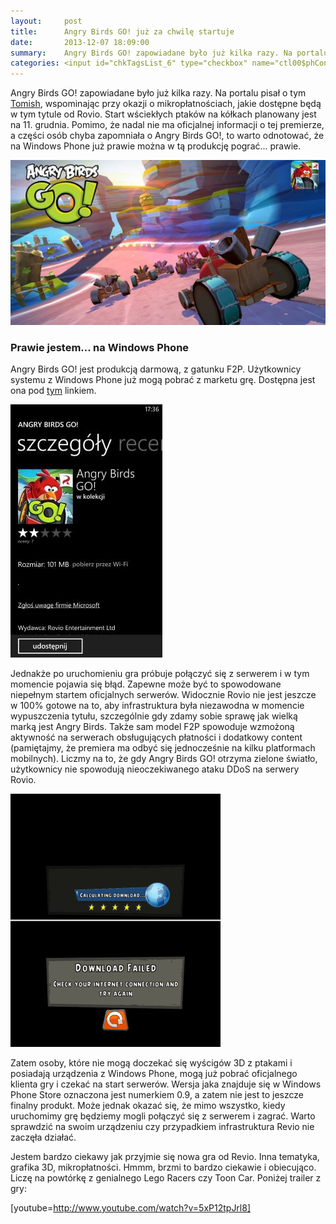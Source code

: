 ```yaml
---
layout:     post
title:      Angry Birds GO! już za chwilę startuje
date:       2013-12-07 18:09:00
summary:    Angry Birds GO! zapowiadane było już kilka razy. Na portalu pisał o tym Tomish, wspominając przy okazji o mikropłatnościach, jakie dostępne będą w tym tytule od Rovio. Start wściekłych ptaków na kółkach planowany jest na 11. grudnia. Pomimo, że nadal nie ma oficjalnej informacji o tej premierze, a c...
categories: <input id="chkTagsList_6" type="checkbox" name="ctl00$phContentRight$chkTagsList$chkTagsList_6" checked="checked" value="64"><label for="chkTagsList_6">porady</label> <input id="chkTagsList_8" type="checkbox" name="ctl00$phContentRight$chkTagsList$chkTagsList_8" checked="checked" value="256"><label for="chkTagsList_8">urządzenia mobilne</label> <input id="chkTagsList_9" type="checkbox" name="ctl00$phContentRight$chkTagsList$chkTagsList_9" checked="checked" value="512"><label for="chkTagsList_9">gry</label>
---
```




Angry Birds GO! zapowiadane było już kilka razy. Na portalu pisał o tym [Tomish](http://www.dobreprogramy.pl/Angry-Birds-Go-szykuje-sie-do-najazdu-na-portfele,News,49612.html), wspominając przy okazji o mikropłatnościach, jakie dostępne będą w tym tytule od Rovio. Start wściekłych ptaków na kółkach planowany jest na 11. grudnia. Pomimo, że nadal nie ma oficjalnej informacji o tej premierze, a części osób chyba zapomniała o Angry Birds GO!, to warto odnotować, że na Windows Phone już prawie można w tą produkcję pograć... prawie.


![desk](https://raw.githubusercontent.com/djfoxer/djfoxer.github.io/master/_img/2013-12-7-_78_/g_-_608x405_-_-_49812x20131207175823_0.jpg)




### Prawie jestem... na Windows Phone


Angry Birds GO! jest produkcją darmową, z gatunku F2P. Użytkownicy systemu z Windows Phone już mogą pobrać z marketu grę. Dostępna jest ona pod [tym](http://www.windowsphone.com/pl-pl/store/app/angry-birds-go/98fbba41-dafc-4b3e-83e5-21a8d7a4e0f4) linkiem. 



![desk](https://raw.githubusercontent.com/djfoxer/djfoxer.github.io/master/_img/2013-12-7-_78_/g_-_608x405_-_-_49812x20131207175704_0.jpg)



Jednakże po uruchomieniu gra próbuje połączyć się z serwerem i w tym momencie pojawia się błąd. Zapewne może być to spowodowane niepełnym startem oficjalnych serwerów. Widocznie Rovio nie jest jeszcze w 100% gotowe na to, aby infrastruktura była niezawodna w momencie wypuszczenia tytułu, szczególnie gdy zdamy sobie sprawę jak wielką marką jest Angry Birds. Także sam model F2P spowoduje wzmożoną aktywność na serwerach obsługujących płatności i dodatkowy content (pamiętajmy, że premiera ma odbyć się jednocześnie na kilku platformach mobilnych). Liczmy na to, że gdy Angry Birds GO! otrzyma zielone światło, użytkownicy nie spowodują nieoczekiwanego ataku DDoS na serwery Rovio.



![desk](https://raw.githubusercontent.com/djfoxer/djfoxer.github.io/master/_img/2013-12-7-_78_/g_-_608x405_-_-_49812x20131207175712_0.png)



Zatem osoby, które nie mogą doczekać się wyścigów 3D z ptakami i posiadają urządzenia z Windows Phone, mogą już pobrać oficjalnego klienta gry i czekać na start serwerów. Wersja jaka znajduje się w Windows Phone Store oznaczona jest numerkiem 0.9, a zatem nie jest to jeszcze finalny produkt. Może jednak okazać się, że mimo wszystko, kiedy uruchomimy grę będziemy mogli połączyć się z serwerem i zagrać. Warto sprawdzić na swoim urządzeniu czy przypadkiem infrastruktura Revio nie zaczęła działać. 

Jestem bardzo ciekawy jak przyjmie się nowa gra od Revio. Inna tematyka, grafika 3D, mikropłatności. Hmmm, brzmi to bardzo ciekawie i obiecująco. Liczę na powtórkę z genialnego Lego Racers czy Toon Car. Poniżej trailer z gry:

[youtube=http://www.youtube.com/watch?v=5xP12tpJrl8]
